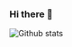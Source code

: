### Hi there 👋
![Github stats](https://github-readme-stats.vercel.app/api?username=songroger&show_icons=true&bg_color=343640&theme=tokyonight&hide_border=true)
<!--
**songroger/songroger** is a ✨ _special_ ✨ repository because its `README.md` (this file) appears on your GitHub profile.

Here are some ideas to get you started:

- 🔭 I’m currently working on ...
- 🌱 I’m currently learning ...
- 👯 I’m looking to collaborate on ...
- 🤔 I’m looking for help with ...
- 💬 Ask me about ...
- 📫 How to reach me: ...
- 😄 Pronouns: ...
- ⚡ Fun fact: ...
-->
